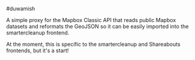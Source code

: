#duwamish

A simple proxy for the Mapbox Classic API that reads public Mapbox datasets and reformats the GeoJSON so it can be easily imported into the smartercleanup frontend.

At the moment, this is specific to the smartercleanup and Shareabouts frontends, but it's a start!
